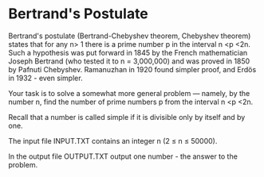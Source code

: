 # Bertrand&#39;s Postulate

Bertrand&#39;s postulate (Bertrand-Chebyshev theorem, Chebyshev theorem) states that for any n&gt; 1 there is a prime number p in the interval n &lt;p &lt;2n. Such a hypothesis was put forward in 1845 by the French mathematician Joseph Bertrand (who tested it to n = 3,000,000) and was proved in 1850 by Pafnuti Chebyshev. Ramanuzhan in 1920 found simpler proof, and Erdös in 1932 - even simpler.

Your task is to solve a somewhat more general problem — namely, by the number n, find the number of prime numbers p from the interval n &lt;p &lt;2n.

Recall that a number is called simple if it is divisible only by itself and by one.

The input file INPUT.TXT contains an integer n (2 ≤ n ≤ 50000).

In the output file OUTPUT.TXT output one number - the answer to the problem.
